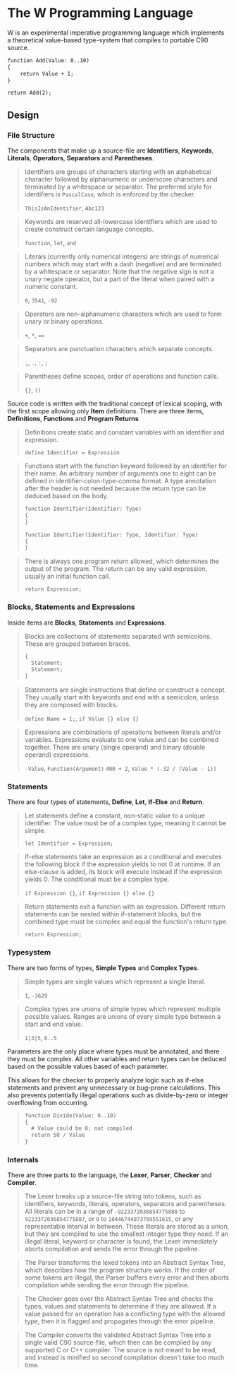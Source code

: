 
# The W Programming Language
W is an experimental imperative programming language which implements a theoretical value-based type-system that compiles to portable C90 source.

```txt
function Add(Value: 0..10)
{
	return Value + 1;
}

return Add(2);
```

## Design
### File Structure
The components that make up a source-file are **Identifiers**, **Keywords**, **Literals**, **Operators**, **Separators** and **Parentheses**.

> Identifiers are groups of characters starting with an alphabetical character followed by alphanumeric or underscore characters and terminated by a whitespace or separator.
> The preferred style for identifiers is `PascalCase`, which is enforced by the checker.
> 
> `ThisIsAnIdentifier`, `Abc123`

> Keywords are reserved all-lowercase identifiers which are used to create construct certain language concepts.
> 
> `function`, `let`, `and`

> Literals (currently only numerical integers) are strings of numerical numbers which may start with a dash (negative) and are terminated by a whitespace or separator.
> Note that the negative sign is not a unary negate operator, but a part of the literal when paired with a numeric constant.
> 
> `0`, `3541`, `-92`

> Operators are non-alphanumeric characters which are used to form unary or binary operations.
> 
> `+`, `*`, `==`

> Separators are punctuation characters which separate concepts.
> 
> `,`, `.`, `:`, `;`

> Parentheses define scopes, order of operations and function calls.
> 
> `{}`, `()`

Source code is written with the traditional concept of lexical scoping, with the first scope allowing only **Item** definitions.
There are three items, **Definitions**, **Functions** and **Program Returns**

> Definitions create static and constant variables with an identifier and expression.
> 
> `define Identifier = Expression`

> Functions start with the function keyword followed by an identifier for their name.
> An arbitrary number of arguments one to eight can be defined in identifier-colon-type-comma format.
> A type annotation after the header is not needed because the return type can be deduced based on the body.
> 
> ```txt
> function Identifier(Identifier: Type)
> {
> }
> 
> function Identifier(Identifier: Type, Identifier: Type)
> {
> }
> ```

> There is always one program return allowed, which determines the output of the program.
> The return can be any valid expression, usually an initial function call.
> 
> `return Expression;`

### Blocks, Statements and Expressions
Inside items are **Blocks**, **Statements** and **Expressions**.

> Blocks are collections of statements separated with semicolons.
> These are grouped between braces.
> 
> ```txt
> {
> 	Statement;
> 	Statement;
> }
> ```

> Statements are single instructions that define or construct a concept.
> They usually start with keywords and end with a semicolon, unless they are composed with blocks.
> 
> `define Name = 1;`, `if Value {} else {}`

> Expressions are combinations of operations between literals and/or variables.
> Expressions evaluate to one value and can be combined together.
> There are unary (single operand) and binary (double operand) expressions.
> 
> `-Value`, `Function(Argument)`
> `400 + 2`, `Value * (-32 / (Value - 1))`

### Statements
There are four types of statements, **Define**, **Let**, **If-Else** and **Return**.

> Let statements define a constant, non-static value to a unique identifier.
> The value must be of a complex type, meaning it cannot be simple.
> 
> `let Identifier = Expression;`

> If-else statements take an expression as a conditional and executes the following block if the expression yields to not 0 at runtime.
> If an else-clause is added, its block will execute instead if the expression yields 0.
> The conditional must be a complex type.
> 
> `if Expression {}`, `if Expression {} else {}`

> Return statements exit a function with an expression.
> Different return statements can be nested within if-statement blocks, but the combined type must be complex and equal the function's return type.
> 
> `return Expression;`

### Typesystem
There are two forms of types, **Simple Types** and **Complex Types**.

> Simple types are single values which represent a single literal.
> 
> `1`, `-3629`

> Complex types are unions of simple types which represent multiple possible values.
> Ranges are unions of every simple type between a start and end value.
> 
> `1|3|5`, `0..5`

Parameters are the only place where types must be annotated, and there they must be complex.
All other variables and return types can be deduced based on the possible values based of each parameter.

This allows for the checker to properly analyze logic such as if-else statements and prevent any unnecessary or bug-prone calculations.
This also prevents potentially illegal operations such as divide-by-zero or integer overflowing from occurring.

> ```txt
> function Divide(Value: 0..10)
> {
> 	# Value could be 0; not compiled
> 	return 50 / Value
> }
> ```

### Internals
There are three parts to the language, the **Lexer**, **Parser**, **Checker** and **Compiler**.

> The Lexer breaks up a source-file string into tokens, such as identifiers, keywords, literals, operators, separators and parentheses.
> All literals can be in a range of `-9223372036854775808` to `9223372036854775807`, or `0` to `18446744073709551615`, or any representable interval in between.
> These literals are stored as a union, but they are compiled to use the smallest integer type they need.
> If an illegal literal, keyword or character is found, the Lexer immediately aborts compilation and sends the error through the pipeline.

> The Parser transforms the lexed tokens into an Abstract Syntax Tree, which describes how the program structure works.
> If the order of some tokens are illegal, the Parser buffers every error and then aborts compilation while sending the error through the pipeline.

> The Checker goes over the Abstract Syntax Tree and checks the types, values and statements to determine if they are allowed.
> If a value passed for an operation has a conflicting type with the allowed type, then it is flagged and propagates through the error pipeline.

> The Compiler converts the validated Abstract Syntax Tree into a single valid C90 source-file, which then can be compiled by any supported C or C++ compiler.
> The source is not meant to be read, and instead is minified so second compilation doesn't take too much time.

